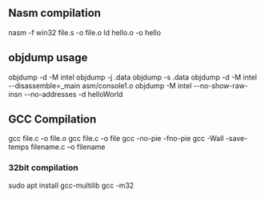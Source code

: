 ## Nasm compilation

nasm -f win32 file.s -o file.o
ld hello.o -o hello

## objdump usage

objdump -d -M intel
objdump -j .data
objdump -s .data
objdump -d -M intel --disassemble=_main asm/console1.o
objdump -M intel --no-show-raw-insn --no-addresses -d helloWorld



## GCC Compilation

gcc file.c -o file.o
gcc file.c -o file
gcc -no-pie -fno-pie
gcc -Wall -save-temps filename.c –o filename

### 32bit compilation
sudo apt install gcc-multilib
gcc -m32 
